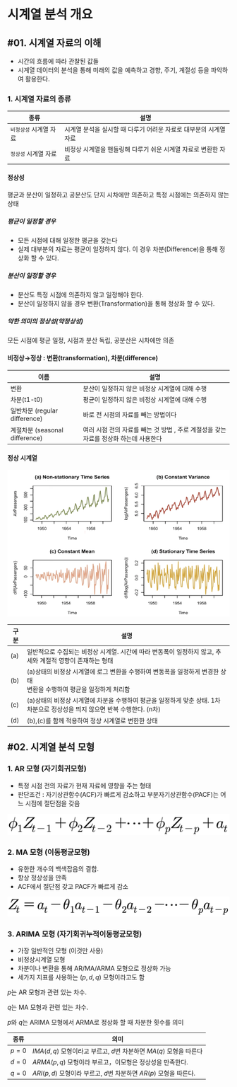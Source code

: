 # 시계열 분석 개요

## #01. 시계열 자료의 이해

- 시간의 흐름에 따라 관찰된 값들
- 시계열 데이터의 분석을 통해 미래의 값을 예측하고 경향, 주기, 계절성 등을 파악하여 활용한다.

### 1. 시계열 자료의 종류

| 종류 | 설명 |
|--|--|
| `비정상성` 시계열 자료 | 시계열 분석을 실시할 때 다루기 어려운 자료로 대부분의 시계열 자료 |
| `정상성` 시계열 자료 | 비정상 시계열을 핸들링해 다루기 쉬운 시계열 자료로 변환한 자료 |

#### 정상성

평균과 분산이 일정하고 공분산도 단지 시차에만 의존하고 특정 시점에는 의존하지 않는 상태

##### 평균이 일정할 경우

- 모든 시점에 대해 일정한 평균을 갖는다
- 실제 대부분의 자료는 평균이 일정하지 않다. 이 경우 차분(Difference)을 통해 정상화 할 수 있다.

##### 분산이 일정할 경우

- 분산도 특정 시점에 의존하지 않고 일정해야 한다.
- 분산이 일정하지 않을 경우 변환(Transformation)을 통해 정상화 할 수 있다.

##### 약한 의미의 정상성(약정상성)

모든 시점에 평균 일정, 시점과 분산 독립, 공분산은 시차에만 의존

#### 비정상→정상 : 변환(transformation), 차분(difference)

| 이름 | 설명 |
|--|--|
| 변환 | 분산이 일정하지 않은 비정상 시계열에 대해 수행 |
| 차분(t1-t0) | 평균이 일정하지 않은 비정상 시계열에 대해 수행 |
| 일반차분 (regular difference) | 바로 전 시점의 자료를 빼는 방법이다 |
| 계절차분 (seasonal difference) | 여러 시점 전의 자료를 빼는 것 방법 , 주로 계절성을 갖는 자료를 정상화 하는데 사용한다 |

#### 정상 시계열

![img](res/img.png)

| 구분 | 설명 |
|---|---|
| (a) | 일반적으로 수집되는 비정상 시계열. 시간에 따라 변동폭이 일정하지 않고, 추세와 계절적 영향이 존재하는 형태 |
| (b) | (a)상태의 비정상 시계열에 로그 변환을 수행하여 변동폭을 일정하게 변경한 상태<br/>변환을 수행하여 평균을 일정하게 처리함 | 
| (c) | (a)상태의 비정상 시계열에 차분을 수행하여 평균을 일정하게 맞춘 상태. 1차 차분으로 정상성을 띄지 않으면 반복 수행한다. (n차) |
| (d) | (b),(c)를 함께 적용하여 정상 시계열로 변한한 상태 |

## #02. 시계열 분석 모형

### 1. AR 모형 (자기회귀모형)

- 특정 시점 전의 자료가 현재 자료에 영향을 주는 형태
- 판단조건 : 자기상관함수(ACF)가 빠르게 감소하고 부분자기상관함수(PACF)는 어느 시점에 절단점을 갖음

![m1](res/m1.png)

### 2. MA 모형 (이동평균모형)

- 유한한 개수의 백색잡음의 결합.
- 항상 정상성을 만족
- ACF에서 절단점 갖고 PACF가 빠르게 감소

![m2](res/m2.png)

### 3. ARIMA 모형 (자기회귀누적이동평균모형)

- 가장 일반적인 모형 (이것만 사용)
- 비정상시계열 모형
- 차분이나 변환을 통해 AR/MA/ARMA 모형으로 정상화 가능
- 세가지 지표를 사용하는 $(p,d,q)$ 모형이라고도 함

$p$는 AR 모형과 관련 있는 차수.

$q$는 MA 모형과 관련 있는 차수.

$p$와 $q$는 ARIMA 모형에서 ARMA로 정상화 할 때 차분한 횟수를 의미

| 종류 | 의미 |
|---|---|
| $p=0$ | $IMA(d,q)$ 모형이라고 부르고, $d$번 차분하면 $MA(q)$ 모형을 따른다 |
| $d=0$ | $ARMA(p,q)$ 모형이라 부르고，이모형은 정상성을 만족한다. |
| $q=0$ | $ARI(p,d)$ 모형이라 부르고, $d$번 차분하면 $AR(p)$ 모형을 따른다. |